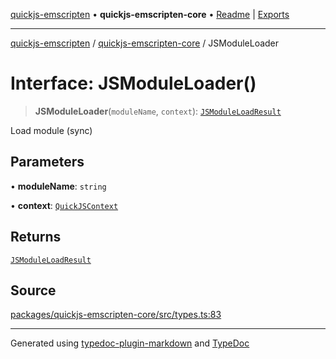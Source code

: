 [quickjs-emscripten](../../packages.md) • **quickjs-emscripten-core** • [Readme](../README.md) \| [Exports](../exports.md)

***

[quickjs-emscripten](../../packages.md) / [quickjs-emscripten-core](../exports.md) / JSModuleLoader

# Interface: JSModuleLoader()

> **JSModuleLoader**(`moduleName`, `context`): [`JSModuleLoadResult`](../exports.md#jsmoduleloadresult)

Load module (sync)

## Parameters

• **moduleName**: `string`

• **context**: [`QuickJSContext`](../classes/QuickJSContext.md)

## Returns

[`JSModuleLoadResult`](../exports.md#jsmoduleloadresult)

## Source

[packages/quickjs-emscripten-core/src/types.ts:83](https://github.com/justjake/quickjs-emscripten/blob/main/packages/quickjs-emscripten-core/src/types.ts#L83)

***

Generated using [typedoc-plugin-markdown](https://www.npmjs.com/package/typedoc-plugin-markdown) and [TypeDoc](https://typedoc.org/)
